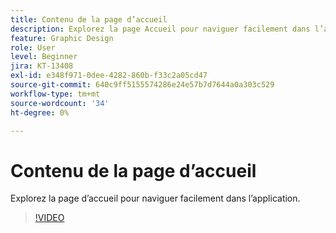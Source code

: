 ```yaml
---
title: Contenu de la page d’accueil
description: Explorez la page Accueil pour naviguer facilement dans l’application
feature: Graphic Design
role: User
level: Beginner
jira: KT-13408
exl-id: e348f971-0dee-4282-860b-f33c2a05cd47
source-git-commit: 640c9ff5155574286e24e57b7d7644a0a303c529
workflow-type: tm+mt
source-wordcount: '34'
ht-degree: 0%

---
```


# Contenu de la page d’accueil

Explorez la page d’accueil pour naviguer facilement dans l’application.

>[!VIDEO](https://video.tv.adobe.com/v/3426924?quality=12&learn=on&hidetitle=true)
